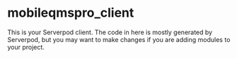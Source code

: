 # mobileqmspro_client

This is your Serverpod client. The code in here is mostly generated by
Serverpod, but you may want to make changes if you are adding modules to your
project.
